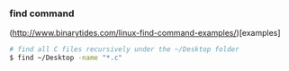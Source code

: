 ### find command

(http://www.binarytides.com/linux-find-command-examples/)[examples]

```bash
# find all C files recursively under the ~/Desktop folder
$ find ~/Desktop -name "*.c"  
```

